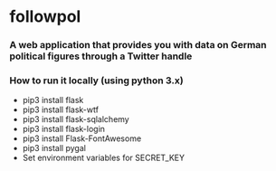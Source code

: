 # followpol

### A web application that provides you with data on German political figures through a Twitter handle

### How to run it locally (using python 3.x)
* pip3 install flask
* pip3 install flask-wtf
* pip3 install flask-sqlalchemy
* pip3 install flask-login
* pip3 install Flask-FontAwesome
* pip3 install pygal
* Set environment variables for SECRET_KEY
